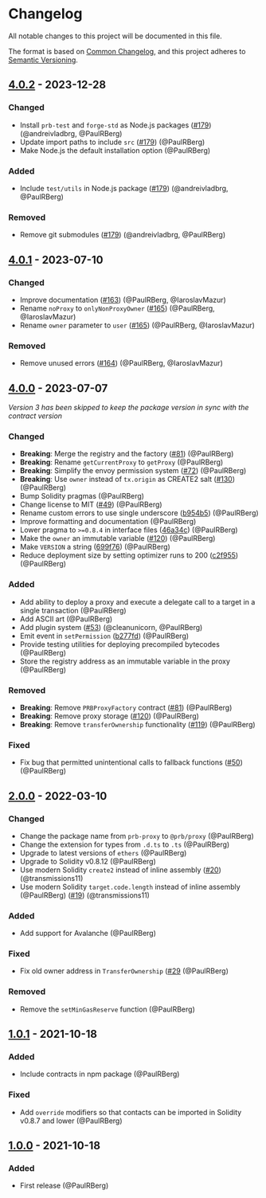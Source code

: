 # Changelog

All notable changes to this project will be documented in this file.

The format is based on [Common Changelog](https://common-changelog.org/), and this project adheres to
[Semantic Versioning](https://semver.org/spec/v2.0.0.html).

[4.0.2]: https://github.com/PaulRBerg/prb-proxy/compare/v4.0.1...v4.0.2
[4.0.1]: https://github.com/PaulRBerg/prb-proxy/compare/v4.0.0...v4.0.1
[4.0.0]: https://github.com/PaulRBerg/prb-proxy/compare/v2.0.0...v4.0.0
[2.0.0]: https://github.com/PaulRBerg/prb-proxy/compare/v1.0.1...v2.0.0
[1.0.1]: https://github.com/PaulRBerg/prb-proxy/compare/v1.0.0...v1.0.1
[1.0.0]: https://github.com/PaulRBerg/prb-proxy/releases/tag/v1.0.0

## [4.0.2] - 2023-12-28

### Changed

- Install `prb-test` and `forge-std` as Node.js packages ([#179](https://github.com/PaulRBerg/prb-proxy/pull/179)) (@andreivladbrg, @PaulRBerg)
- Update import paths to include `src` ([#179](https://github.com/PaulRBerg/prb-proxy/pull/179)) (@PaulRBerg)
- Make Node.js the default installation option (@PaulRBerg)

### Added

- Include `test/utils` in Node.js package ([#179](https://github.com/PaulRBerg/prb-proxy/pull/179)) (@andreivladbrg, @PaulRBerg)

### Removed

- Remove git submodules ([#179](https://github.com/PaulRBerg/prb-proxy/pull/179)) (@andreivladbrg, @PaulRBerg)

## [4.0.1] - 2023-07-10

### Changed

- Improve documentation ([#163](https://github.com/PaulRBerg/prb-proxy/pull/163)) (@PaulRBerg, @IaroslavMazur)
- Rename `noProxy` to `onlyNonProxyOwner` ([#165](https://github.com/PaulRBerg/prb-proxy/pull/165)) (@PaulRBerg, @IaroslavMazur)
- Rename `owner` parameter to `user` ([#165](https://github.com/PaulRBerg/prb-proxy/pull/165)) (@PaulRBerg, @IaroslavMazur)

### Removed

- Remove unused errors ([#164](https://github.com/PaulRBerg/prb-proxy/pull/164)) (@PaulRBerg, @IaroslavMazur)

## [4.0.0] - 2023-07-07

_Version 3 has been skipped to keep the package version in sync with the contract version_

### Changed

- **Breaking**: Merge the registry and the factory ([#81](https://github.com/PaulRBerg/prb-proxy/pull/81)) (@PaulRBerg)
- **Breaking**: Rename `getCurrentProxy` to `getProxy` (@PaulRBerg)
- **Breaking**: Simplify the envoy permission system ([#72](https://github.com/PaulRBerg/prb-proxy/issues/73)) (@PaulRBerg)
- **Breaking**: Use `owner` instead of `tx.origin` as CREATE2 salt ([#130](https://github.com/PaulRBerg/prb-proxy/pull/130)) (@PaulRBerg)
- Bump Solidity pragmas (@PaulRBerg)
- Change license to MIT ([#49](https://github.com/PaulRBerg/prb-proxy/issues/49)) (@PaulRBerg)
- Rename custom errors to use single underscore ([b954b5](https://github.com/PaulRBerg/prb-proxy/commit/b954b5)) (@PaulRBerg)
- Improve formatting and documentation (@PaulRBerg)
- Lower pragma to `>=0.8.4` in interface files ([46a34c](https://github.com/PaulRBerg/prb-proxy/commit/46a34c)) (@PaulRBerg)
- Make the `owner` an immutable variable ([#120](https://github.com/PaulRBerg/prb-proxy/pull/120)) (@PaulRBerg)
- Make `VERSION` a string ([699f76](https://github.com/PaulRBerg/prb-proxy/commit/699f76)) (@PaulRBerg)
- Reduce deployment size by setting optimizer runs to 200 ([c2f955](https://github.com/PaulRBerg/prb-proxy/commit/c2f955)) (@PaulRBerg)

### Added

- Add ability to deploy a proxy and execute a delegate call to a target in a single transaction (@PaulRBerg)
- Add ASCII art (@PaulRBerg)
- Add plugin system ([#53](https://github.com/PaulRBerg/prb-proxy/pull/53)) (@cleanunicorn, @PaulRBerg)
- Emit event in `setPermission` ([b277fd](https://github.com/PaulRBerg/prb-proxy/commit/b277fd)) (@PaulRBerg)
- Provide testing utilities for deploying precompiled bytecodes (@PaulRBerg)
- Store the registry address as an immutable variable in the proxy (@PaulRBerg)

### Removed

- **Breaking**: Remove `PRBProxyFactory` contract ([#81](https://github.com/PaulRBerg/prb-proxy/pull/81)) (@PaulRBerg)
- **Breaking**: Remove proxy storage ([#120](https://github.com/PaulRBerg/prb-proxy/pull/120)) (@PaulRBerg)
- **Breaking**: Remove `transferOwnership` functionality ([#119](https://github.com/PaulRBerg/prb-proxy/pull/119)) (@PaulRBerg)

### Fixed

- Fix bug that permitted unintentional calls to fallback functions ([#50](https://github.com/PaulRBerg/prb-proxy/issues/50)) (@PaulRBerg)

## [2.0.0] - 2022-03-10

### Changed

- Change the package name from `prb-proxy` to `@prb/proxy` (@PaulRBerg)
- Change the extension for types from `.d.ts` to `.ts` (@PaulRBerg)
- Upgrade to latest versions of `ethers` (@PaulRBerg)
- Upgrade to Solidity v0.8.12 (@PaulRBerg)
- Use modern Solidity `create2` instead of inline assembly ([#20](https://github.com/PaulRBerg/prb-proxy/pull/20)) (@transmissions11)
- Use modern Solidity `target.code.length` instead of inline assembly (@PaulRBerg) ([#19](https://github.com/PaulRBerg/prb-proxy/pull/19))
  (@transmissions11)

### Added

- Add support for Avalanche (@PaulRBerg)

### Fixed

- Fix old owner address in `TransferOwnership` ([#29](https://github.com/PaulRBerg/prb-proxy/pull/29) (@PaulRBerg)

### Removed

- Remove the `setMinGasReserve` function (@PaulRBerg)

## [1.0.1] - 2021-10-18

### Added

- Include contracts in npm package (@PaulRBerg)

### Fixed

- Add `override` modifiers so that contacts can be imported in Solidity v0.8.7 and lower (@PaulRBerg)

## [1.0.0] - 2021-10-18

### Added

- First release (@PaulRBerg)
